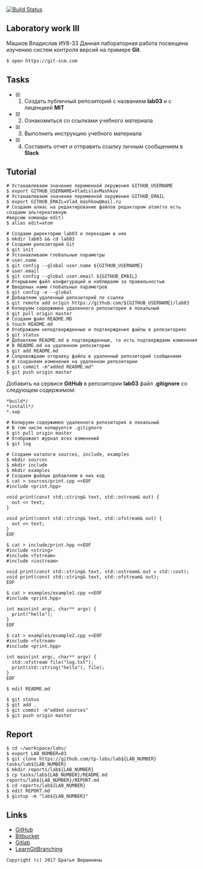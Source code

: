 [![Build Status](https://travis-ci.org/VladislavMashkov/lab07.svg?branch=master)](https://travis-ci.org/VladislavMashkov/lab07)
## Laboratory work III
Машков Владислав ИУ8-33
Данная лабораторная работа посвещена изучению систем контроля версий на примере **Git**.

```bash
$ open https://git-scm.com
```

## Tasks

- [X] 1. Создать публичный репозиторий с названием **lab03** и с лиценцией **MIT**
- [X] 2. Ознакомиться со ссылками учебного материала
- [X] 3. Выполнить инструкцию учебного материала
- [X] 4. Составить отчет и отправить ссылку личным сообщением в **Slack**

## Tutorial

```ShellSession
# Устанавливаем значение переменной окружения GITHUB_USERNAME
$ export GITHUB_USERNAME=VladislavMashkov
# Устанавливаем значение переменной окружения GITHUB_EMAIL
$ export GITHUB_EMAIL=Vlad_mashkow@mail.ru
# Создаем алиас на редактирование файлов редактором atom(то есть создаем альтернативную
#версию команды edit)
$ alias edit=atom
```

```ShellSession
# Создаем директорию lab03 и переходим в нее
$ mkdir lab03 && cd lab03
# Создаем репозиторий Git
$ git init
# Устанавливаем глобальные параметры
# user.name
$ git config --global user.name ${GITHUB_USERNAME}
# user.email
$ git config --global user.email ${GITHUB_EMAIL}
# Открываем файл конфигураций и наблюдаем за правильностью
# Введеных нами глобальных параметров
$ git config -e --global
# Добавляем удаленный репозиторий по ссылке
$ git remote add origin https://github.com/${GITHUB_USERNAME}/lab03
# Копируем содержимое удаленного репозитория в локальный
$ git pull origin master
# Создаем файл README.MD
$ touch README.md
# Отображаем неподтвержденные и подтверждения файлы в репозиториях
$ git status
# Добавляем README.md в подтвержденные, то есть подтверждаем изменения
# В README.md на удаленном репозитории
$ git add README.md
# Сопровождаем отправку файла в удаленный репозиторий сообщением
# И сохраняем изменения на удаленном репозитории
$ git commit -m"added README.md"
$ git push origin master
```

Добавить на сервисе **GitHub** в репозитории **lab03** файл **.gitignore**
со следующем содержимом:

```ShellSession
*build*/
*install*/
*.swp
```

```ShellSession
# Копируем содержимое удаленного репозитория в локальный
# В том числе копируется .gitignore
$ git pull origin master
# Отображает журнал всех изменений
$ git log
```

```ShellSession
# Создаем каталоги sources, include, examples
$ mkdir sources
$ mkdir include
$ mkdir examples
# Создаем файлыи добавляем в них код
$ cat > sources/print.cpp <<EOF
#include <print.hpp>

void print(const std::string& text, std::ostream& out) {
  out << text;
}

void print(const std::string& text, std::ofstream& out) {
  out << text;
}
EOF
```

```ShellSession
$ cat > include/print.hpp <<EOF
#include <string>
#include <fstream>
#include <iostream>

void print(const std::string& text, std::ostream& out = std::cout);
void print(const std::string& text, std::ofstream& out);
EOF
```

```ShellSession
$ cat > examples/example1.cpp <<EOF
#include <print.hpp>

int main(int argc, char** argv) {
  print("hello");
}
EOF
```

```ShellSession
$ cat > examples/example2.cpp <<EOF
#include <fstream>
#include <print.hpp>

int main(int argc, char** argv) {
  std::ofstream file("log.txt");
  print(std::string("hello"), file);
}
EOF
```

```ShellSession
$ edit README.md
```

```ShellSession
$ git status
$ git add .
$ git commit -m"added sources"
$ git push origin master
```

## Report

```ShellSession
$ cd ~/workspace/labs/
$ export LAB_NUMBER=03
$ git clone https://github.com/tp-labs/lab${LAB_NUMBER} tasks/lab${LAB_NUMBER}
$ mkdir reports/lab${LAB_NUMBER}
$ cp tasks/lab${LAB_NUMBER}/README.md reports/lab${LAB_NUMBER}/REPORT.md
$ cd reports/lab${LAB_NUMBER}
$ edit REPORT.md
$ gistup -m "lab${LAB_NUMBER}"
```

## Links

- [GitHub](https://github.com)
- [Bitbucket](https://bitbucket.org)
- [Gitlab](https://about.gitlab.com)
- [LearnGitBranching](http://learngitbranching.js.org/)

```
Copyright (c) 2017 Братья Вершинины
```
